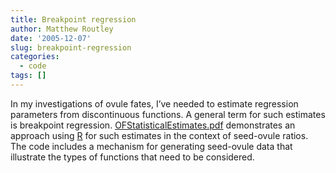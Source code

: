 ```yaml
---
title: Breakpoint regression
author: Matthew Routley
date: '2005-12-07'
slug: breakpoint-regression
categories:
  - code
tags: []
---
```


<p>In my investigations of ovule fates, I&#8217;ve needed to estimate regression parameters from discontinuous functions. A general term for such estimates is breakpoint regression. <a href="http://public.me.com/mroutley">OFStatisticalEstimates.pdf</a> demonstrates an approach using <a href="http://www.r-project.org">R</a> for such estimates in the context of seed-ovule ratios. The code includes a mechanism for generating seed-ovule data that illustrate the types of functions that need to be considered.</p>